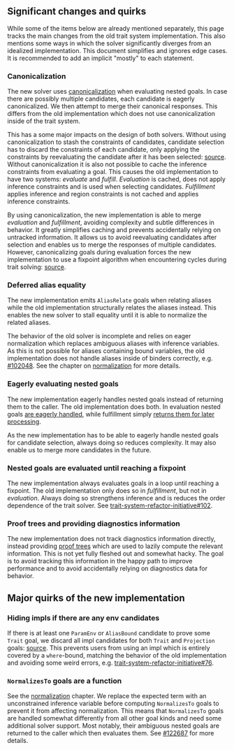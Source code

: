 ## Significant changes and quirks

While some of the items below are already mentioned separately, this page tracks the
main changes from the old trait system implementation. This also mentions some ways
in which the solver significantly diverges from an idealized implementation. This
document simplifies and ignores edge cases. It is recommended to add an implicit
"mostly" to each statement.

### Canonicalization

The new solver uses [canonicalization] when evaluating nested goals. In case there
are possibly multiple candidates, each candidate is eagerly canonicalized. We then
attempt to merge their canonical responses. This differs from the old implementation
which does not use canonicalization inside of the trait system.

This has a some major impacts on the design of both solvers. Without using
canonicalization to stash the constraints of candidates, candidate selection has
to discard the constraints of each candidate, only applying the constraints by
reevaluating the candidate after it has been selected: [source][evaluate_stack].
Without canonicalization it is also not possible to cache the inference constraints
from evaluating a goal. This causes the old implementation to have two systems:
*evaluate* and *fulfill*. *Evaluation* is cached, does not apply inference constraints
and is used when selecting candidates. *Fulfillment* applies inference and region
constraints is not cached and applies inference constraints.

By using canonicalization, the new implementation is able to merge *evaluation* and
*fulfillment*, avoiding complexity and subtle differences in behavior. It greatly
simplifies caching and prevents accidentally relying on untracked information.
It allows us to avoid reevaluating candidates after selection and enables us to merge
the responses of multiple candidates. However, canonicalizing goals during evaluation
forces the new implementation to use a fixpoint algorithm when encountering cycles
during trait solving: [source][cycle-fixpoint].

[canonicalization]: ./canonicalization.md
[evaluate_stack]: https://github.com/rust-lang/rust/blob/47dd709bedda8127e8daec33327e0a9d0cdae845/compiler/rustc_trait_selection/src/traits/select/mod.rs#L1232-L1237
[cycle-fixpoint]: https://github.com/rust-lang/rust/blob/df8ac8f1d74cffb96a93ae702d16e224f5b9ee8c/compiler/rustc_trait_selection/src/solve/search_graph.rs#L382-L387

### Deferred alias equality

The new implementation emits `AliasRelate` goals when relating aliases while the
old implementation structurally relates the aliases instead. This enables the
new solver to stall equality until it is able to normalize the related aliases.

The behavior of the old solver is incomplete and relies on eager normalization
which replaces ambiguous aliases with inference variables. As this is
not possible for aliases containing bound variables, the old implementation does
not handle aliases inside of binders correctly, e.g. [#102048]. See the chapter on
[normalization] for more details.

[#102048]: https://github.com/rust-lang/rust/issues/102048

### Eagerly evaluating nested goals

The new implementation eagerly handles nested goals instead of returning
them to the caller. The old implementation does both. In evaluation nested
goals [are eagerly handled][eval-nested], while fulfillment simply
[returns them for later processing][fulfill-nested].

As the new implementation has to be able to eagerly handle nested goals for
candidate selection, always doing so reduces complexity. It may also enable
us to merge more candidates in the future.

[eval-nested]: https://github.com/rust-lang/rust/blob/master/compiler/rustc_trait_selection/src/traits/select/mod.rs#L1271-L1277
[fulfill-nested]: https://github.com/rust-lang/rust/blob/df8ac8f1d74cffb96a93ae702d16e224f5b9ee8c/compiler/rustc_trait_selection/src/traits/fulfill.rs#L708-L712

### Nested goals are evaluated until reaching a fixpoint

The new implementation always evaluates goals in a loop until reaching a fixpoint.
The old implementation only does so in *fulfillment*, but not in *evaluation*.
Always doing so strengthens inference and is reduces the order dependence of
the trait solver. See [trait-system-refactor-initiative#102].

[trait-system-refactor-initiative#102]: https://github.com/rust-lang/trait-system-refactor-initiative/issues/102

### Proof trees and providing diagnostics information

The new implementation does not track diagnostics information directly,
instead providing [proof trees][trees] which are used to lazily compute the
relevant information. This is not yet fully fleshed out and somewhat hacky.
The goal is to avoid tracking this information in the happy path to improve
performance and to avoid accidentally relying on diagnostics data for behavior.

[trees]: ./proof-trees.md

## Major quirks of the new implementation

### Hiding impls if there are any env candidates

If there is at least one `ParamEnv` or `AliasBound` candidate to prove
some `Trait` goal, we discard all impl candidates for both `Trait` and
`Projection` goals: [source][discard-from-env]. This prevents users from
using an impl which is entirely covered by a `where`-bound,  matching the
behavior of the old implementation and avoiding some weird errors,
e.g. [trait-system-refactor-initiative#76].

[discard-from-env]: https://github.com/rust-lang/rust/blob/03994e498df79aa1f97f7bbcfd52d57c8e865049/compiler/rustc_trait_selection/src/solve/assembly/mod.rs#L785-L789
[trait-system-refactor-initiative#76]: https://github.com/rust-lang/trait-system-refactor-initiative/issues/76

### `NormalizesTo` goals are a function

See the [normalization] chapter. We replace the expected term with an unconstrained
inference variable before computing `NormalizesTo` goals to prevent it from affecting
normalization. This means that `NormalizesTo` goals are handled somewhat differently
from all other goal kinds and need some additional solver support. Most notably,
their ambiguous nested goals are returned to the caller which then evaluates them.
See [#122687] for more details.

[#122687]: https://github.com/rust-lang/rust/pull/122687
[normalization]: ../normalization/normalization.md
